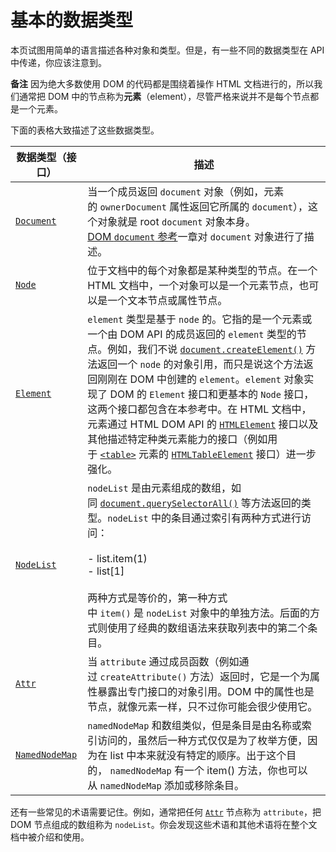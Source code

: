 # 基本的数据类型
本页试图用简单的语言描述各种对象和类型。但是，有一些不同的数据类型在 API 中传递，你应该注意到。

**备注** 因为绝大多数使用 DOM 的代码都是围绕着操作 HTML 文档进行的，所以我们通常把 DOM 中的节点称为**元素**（element），尽管严格来说并不是每个节点都是一个元素。

下面的表格大致描述了这些数据类型。

|数据类型（接口）|描述|
|---|---|
|[`Document`](https://developer.mozilla.org/zh-CN/docs/Web/API/Document)|当一个成员返回 `document` 对象（例如，元素的 `ownerDocument` 属性返回它所属的 `document`），这个对象就是 root `document` 对象本身。[DOM `document` 参考](https://developer.mozilla.org/zh-CN/docs/Web/API/Document)一章对 `document` 对象进行了描述。|
|[`Node`](https://developer.mozilla.org/zh-CN/docs/Web/API/Node)|位于文档中的每个对象都是某种类型的节点。在一个 HTML 文档中，一个对象可以是一个元素节点，也可以是一个文本节点或属性节点。|
|[`Element`](https://developer.mozilla.org/zh-CN/docs/Web/API/Element)|`element` 类型是基于 `node` 的。它指的是一个元素或一个由 DOM API 的成员返回的 `element` 类型的节点。例如，我们不说 [`document.createElement()`](https://developer.mozilla.org/zh-CN/docs/Web/API/Document/createElement) 方法返回一个 `node` 的对象引用，而只是说这个方法返回刚刚在 DOM 中创建的 `element`。`element` 对象实现了 DOM 的 `Element` 接口和更基本的 `Node` 接口，这两个接口都包含在本参考中。在 HTML 文档中，元素通过 HTML DOM API 的 [`HTMLElement`](https://developer.mozilla.org/zh-CN/docs/Web/API/HTMLElement) 接口以及其他描述特定种类元素能力的接口（例如用于 [`<table>`](https://developer.mozilla.org/zh-CN/docs/Web/HTML/Element/table) 元素的 [`HTMLTableElement`](https://developer.mozilla.org/zh-CN/docs/Web/API/HTMLTableElement) 接口）进一步强化。|
|[`NodeList`](https://developer.mozilla.org/zh-CN/docs/Web/API/NodeList)|`nodeList` 是由元素组成的数组，如同 [`document.querySelectorAll()`](https://developer.mozilla.org/zh-CN/docs/Web/API/Document/querySelectorAll) 等方法返回的类型。`nodeList` 中的条目通过索引有两种方式进行访问：<br><br>- list.item(1)<br>- list[1]<br><br>两种方式是等价的，第一种方式中 `item()` 是 `nodeList` 对象中的单独方法。后面的方式则使用了经典的数组语法来获取列表中的第二个条目。|
|[`Attr`](https://developer.mozilla.org/zh-CN/docs/Web/API/Attr)|当 `attribute` 通过成员函数（例如通过 `createAttribute()` 方法）返回时，它是一个为属性暴露出专门接口的对象引用。DOM 中的属性也是节点，就像元素一样，只不过你可能会很少使用它。|
|[`NamedNodeMap`](https://developer.mozilla.org/zh-CN/docs/Web/API/NamedNodeMap)|`namedNodeMap` 和数组类似，但是条目是由名称或索引访问的，虽然后一种方式仅仅是为了枚举方便，因为在 list 中本来就没有特定的顺序。出于这个目的， `namedNodeMap` 有一个 item() 方法，你也可以从 `namedNodeMap` 添加或移除条目。|

还有一些常见的术语需要记住。例如，通常把任何 [`Attr`](https://developer.mozilla.org/zh-CN/docs/Web/API/Attr) 节点称为 `attribute`，把 DOM 节点组成的数组称为 `nodeList`。你会发现这些术语和其他术语将在整个文档中被介绍和使用。